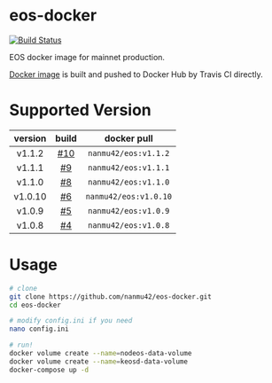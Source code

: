 # eos-docker

[![Build Status](https://travis-ci.org/nanmu42/eos-docker.svg?branch=master)](https://travis-ci.org/nanmu42/eos-docker)

EOS docker image for mainnet production.

[Docker image](https://hub.docker.com/r/nanmu42/eos/) is built and pushed to Docker Hub by Travis CI directly.

# Supported Version

| version |                              build                              |      docker pull     |
|:-------:|:---------------------------------------------------------------:|:--------------------:|
| v1.1.2  | [#10](https://travis-ci.org/nanmu42/eos-docker/builds/411132897) | `nanmu42/eos:v1.1.2` |
| v1.1.1  | [#9](https://travis-ci.org/nanmu42/eos-docker/builds/408078022) | `nanmu42/eos:v1.1.1` |
| v1.1.0  | [#8](https://travis-ci.org/nanmu42/eos-docker/builds/405639870) | `nanmu42/eos:v1.1.0` |
| v1.0.10  | [#6](https://travis-ci.org/nanmu42/eos-docker/builds/404748634) | `nanmu42/eos:v1.0.10` |
| v1.0.9  | [#5](https://travis-ci.org/nanmu42/eos-docker/builds/402543083) | `nanmu42/eos:v1.0.9` |
| v1.0.8  | [#4](https://travis-ci.org/nanmu42/eos-docker/builds/401471073) | `nanmu42/eos:v1.0.8` |

# Usage

```bash
# clone
git clone https://github.com/nanmu42/eos-docker.git
cd eos-docker

# modify config.ini if you need
nano config.ini

# run!
docker volume create --name=nodeos-data-volume
docker volume create --name=keosd-data-volume
docker-compose up -d
```
